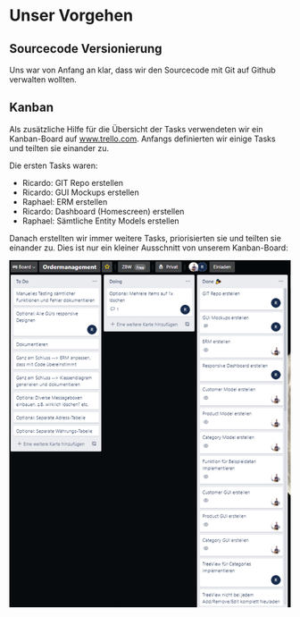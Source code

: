 # Unser Vorgehen

## Sourcecode Versionierung

Uns war von Anfang an klar, dass wir den Sourcecode mit Git auf Github verwalten wollten.

## Kanban

Als zusätzliche Hilfe für die Übersicht der Tasks verwendeten wir ein Kanban-Board auf www.trello.com. Anfangs definierten wir einige Tasks und teilten sie einander zu.

Die ersten Tasks waren:

- Ricardo: GIT Repo erstellen
- Ricardo: GUI Mockups erstellen
- Raphael: ERM erstellen
- Ricardo: Dashboard (Homescreen) erstellen
- Raphael: Sämtliche Entity Models erstellen

Danach erstellten wir immer weitere Tasks, priorisierten sie und teilten sie einander zu. Dies ist nur ein kleiner Ausschnitt von unserem Kanban-Board:

![trello-kanban](images/trello-kanban.png)